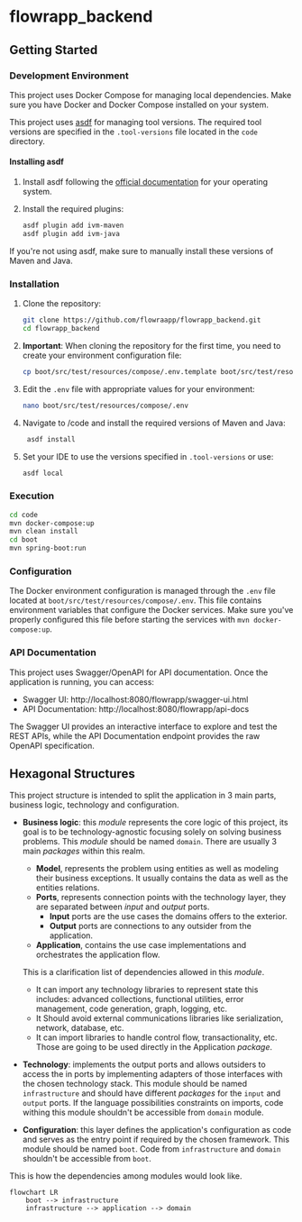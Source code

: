 # flowrapp_backend

## Getting Started

### Development Environment

This project uses Docker Compose for managing local dependencies. Make sure you have Docker and Docker Compose installed on your system.

This project uses [asdf](https://asdf-vm.com/) for managing tool versions. The required tool versions are specified in the `.tool-versions` file located in the `code` directory.

#### Installing asdf

1. Install asdf following the [official documentation](https://asdf-vm.com/guide/getting-started.html) for your operating system.

2. Install the required plugins:
   ```bash
   asdf plugin add ivm-maven
   asdf plugin add ivm-java
   ```

If you're not using asdf, make sure to manually install these versions of Maven and Java.

### Installation

1. Clone the repository:
   ```bash
   git clone https://github.com/flowraapp/flowrapp_backend.git
   cd flowrapp_backend
   ```

2. **Important**: When cloning the repository for the first time, you need to create your environment configuration file:
   ```bash
   cp boot/src/test/resources/compose/.env.template boot/src/test/resources/compose/.env
   ```

3. Edit the `.env` file with appropriate values for your environment:
   ```bash
   nano boot/src/test/resources/compose/.env
   ```

4. Navigate to /code and install the required versions of Maven and Java:
   ```bash
    asdf install
    ```

5. Set your IDE to use the versions specified in `.tool-versions` or use:
   ```bash
   asdf local
   ```

### Execution

```bash
cd code
mvn docker-compose:up
mvn clean install
cd boot
mvn spring-boot:run
```

### Configuration

The Docker environment configuration is managed through the `.env` file located at `boot/src/test/resources/compose/.env`. This file contains environment variables that configure the Docker services. Make sure you've properly configured this file before starting the services with `mvn docker-compose:up`.

### API Documentation

This project uses Swagger/OpenAPI for API documentation. Once the application is running, you can access:

- Swagger UI: http://localhost:8080/flowrapp/swagger-ui.html
- API Documentation: http://localhost:8080/flowrapp/api-docs

The Swagger UI provides an interactive interface to explore and test the REST APIs, while the API Documentation endpoint provides the raw OpenAPI specification.

## Hexagonal Structures

This project structure is intended to split the application in 3 main parts, business logic, technology and configuration.

- **Business logic**: this _module_ represents the core logic of this project, its goal is to be technology-agnostic focusing solely on solving business problems. This _module_ should be named `domain`. There are usually 3 main _packages_ within this realm.
    - **Model**, represents the problem using entities as well as modeling their business exceptions. It usually contains the data as well as the entities relations.
    - **Ports**, represents connection points with the technology layer, they are separated between _input_ and _output_ ports.
        - **Input** ports are the use cases the domains offers to the exterior.
        - **Output** ports are connections to any outsider from the application.
    - **Application**, contains the use case implementations and orchestrates the application flow.

  This is a clarification list of dependencies allowed in this _module_.
    - It can import any technology libraries to represent state this includes: advanced collections, functional utilities, error management, code generation, graph, logging, etc.
    - It Should avoid external communications libraries like serialization, network, database, etc.
    - It can import libraries to handle control flow, transactionality, etc. Those are going to be used directly in the Application _package_.


- **Technology**:  implements the output ports and allows outsiders to access the in ports by implementing adapters of those interfaces with the chosen technology stack. This module should be named `infrastructure` and should have different _packages_ for the `input` and `output` ports. If the language possibilities constraints on imports, code withing this module shouldn't be accessible from `domain` module.

- **Configuration**: this layer defines the application's configuration as code and serves as the entry point if required by the chosen framework. This module should be named `boot`. Code from `infrastructure` and `domain` shouldn't be accessible from `boot`.

This is how the dependencies among modules would look like.
```mermaid
flowchart LR
    boot --> infrastructure 
    infrastructure --> application --> domain
```
